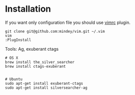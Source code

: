 # Installation

If you want only configuration file you should use [vimrc](http://github.com/aliev/vimrc) plugin.

```
git clone git@github.com:mindey/vim.git ~/.vim
vim
:PlugInstall
```

Tools: Ag, exuberant ctags

```
# OS X
brew install the_silver_searcher
brew install ctags-exuberant


# Ubuntu
sudo apt-get install exuberant-ctags
sudo apt-get install silversearcher-ag
```
